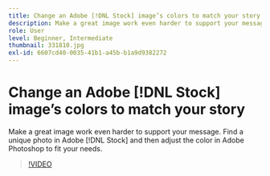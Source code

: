 ```yaml
---
title: Change an Adobe [!DNL Stock] image’s colors to match your story
description: Make a great image work even harder to support your message. Find a unique photo in Adobe [!DNL Stock] and then adjust the color in Adobe Photoshop to fit your needs
role: User
level: Beginner, Intermediate
thumbnail: 331810.jpg
exl-id: 6607cd40-0035-41b1-a45b-b1a9d9382272
---
```

# Change an Adobe [!DNL Stock] image’s colors to match your story

Make a great image work even harder to support your message. Find a unique photo in Adobe [!DNL Stock] and then adjust the color in Adobe Photoshop to fit your needs.

>[!VIDEO](https://video.tv.adobe.com/v/331810?hidetitle=true)

